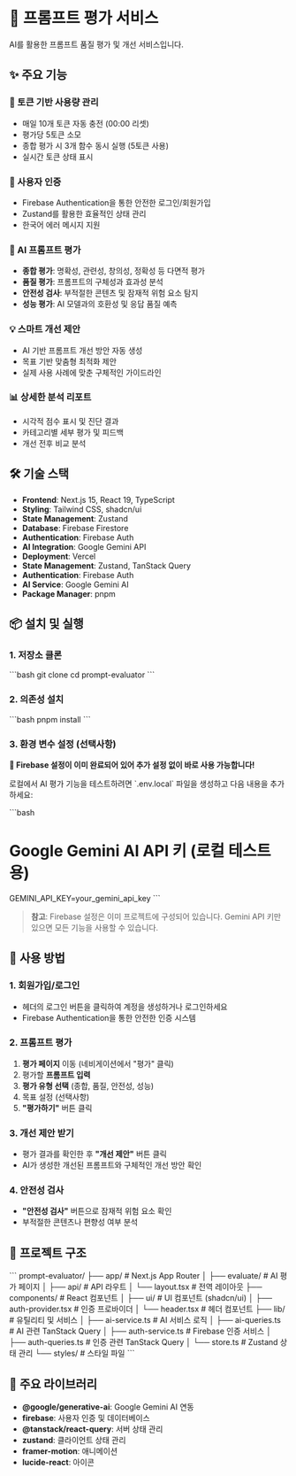 # 🤖 프롬프트 평가 서비스

AI를 활용한 프롬프트 품질 평가 및 개선 서비스입니다.

## ✨ 주요 기능

### 🎯 토큰 기반 사용량 관리

- 매일 10개 토큰 자동 충전 (00:00 리셋)
- 평가당 5토큰 소모
- 종합 평가 시 3개 함수 동시 실행 (5토큰 사용)
- 실시간 토큰 상태 표시

### 🔐 사용자 인증

- Firebase Authentication을 통한 안전한 로그인/회원가입
- Zustand를 활용한 효율적인 상태 관리
- 한국어 에러 메시지 지원

### 🤖 AI 프롬프트 평가

- **종합 평가**: 명확성, 관련성, 창의성, 정확성 등 다면적 평가
- **품질 평가**: 프롬프트의 구체성과 효과성 분석
- **안전성 검사**: 부적절한 콘텐츠 및 잠재적 위험 요소 탐지
- **성능 평가**: AI 모델과의 호환성 및 응답 품질 예측

### 💡 스마트 개선 제안

- AI 기반 프롬프트 개선 방안 자동 생성
- 목표 기반 맞춤형 최적화 제안
- 실제 사용 사례에 맞춘 구체적인 가이드라인

### 📊 상세한 분석 리포트

- 시각적 점수 표시 및 진단 결과
- 카테고리별 세부 평가 및 피드백
- 개선 전후 비교 분석

## 🛠️ 기술 스택

- **Frontend**: Next.js 15, React 19, TypeScript
- **Styling**: Tailwind CSS, shadcn/ui
- **State Management**: Zustand
- **Database**: Firebase Firestore
- **Authentication**: Firebase Auth
- **AI Integration**: Google Gemini API
- **Deployment**: Vercel
- **State Management**: Zustand, TanStack Query
- **Authentication**: Firebase Auth
- **AI Service**: Google Gemini AI
- **Package Manager**: pnpm

## 📦 설치 및 실행

### 1. 저장소 클론

\`\`\`bash
git clone <repository-url>
cd prompt-evaluator
\`\`\`

### 2. 의존성 설치

\`\`\`bash
pnpm install
\`\`\`

### 3. 환경 변수 설정 (선택사항)

**🎉 Firebase 설정이 이미 완료되어 있어 추가 설정 없이 바로 사용 가능합니다!**

로컬에서 AI 평가 기능을 테스트하려면 \`.env.local\` 파일을 생성하고 다음 내용을 추가하세요:

\`\`\`bash

# Google Gemini AI API 키 (로컬 테스트용)

GEMINI_API_KEY=your_gemini_api_key
\`\`\`

> **참고**: Firebase 설정은 이미 프로젝트에 구성되어 있습니다. Gemini API 키만 있으면 모든 기능을 사용할 수 있습니다.

## 🎯 사용 방법

### 1. 회원가입/로그인

- 헤더의 로그인 버튼을 클릭하여 계정을 생성하거나 로그인하세요
- Firebase Authentication을 통한 안전한 인증 시스템

### 2. 프롬프트 평가

1. **평가 페이지** 이동 (네비게이션에서 "평가" 클릭)
2. 평가할 **프롬프트 입력**
3. **평가 유형 선택** (종합, 품질, 안전성, 성능)
4. 목표 설정 (선택사항)
5. **"평가하기"** 버튼 클릭

### 3. 개선 제안 받기

- 평가 결과를 확인한 후 **"개선 제안"** 버튼 클릭
- AI가 생성한 개선된 프롬프트와 구체적인 개선 방안 확인

### 4. 안전성 검사

- **"안전성 검사"** 버튼으로 잠재적 위험 요소 확인
- 부적절한 콘텐츠나 편향성 여부 분석

## 📁 프로젝트 구조

\`\`\`
prompt-evaluator/
├── app/ # Next.js App Router
│ ├── evaluate/ # AI 평가 페이지
│ ├── api/ # API 라우트
│ └── layout.tsx # 전역 레이아웃
├── components/ # React 컴포넌트
│ ├── ui/ # UI 컴포넌트 (shadcn/ui)
│ ├── auth-provider.tsx # 인증 프로바이더
│ └── header.tsx # 헤더 컴포넌트
├── lib/ # 유틸리티 및 서비스
│ ├── ai-service.ts # AI 서비스 로직
│ ├── ai-queries.ts # AI 관련 TanStack Query
│ ├── auth-service.ts # Firebase 인증 서비스
│ ├── auth-queries.ts # 인증 관련 TanStack Query
│ └── store.ts # Zustand 상태 관리
└── styles/ # 스타일 파일
\`\`\`

## 🔧 주요 라이브러리

- **@google/generative-ai**: Google Gemini AI 연동
- **firebase**: 사용자 인증 및 데이터베이스
- **@tanstack/react-query**: 서버 상태 관리
- **zustand**: 클라이언트 상태 관리
- **framer-motion**: 애니메이션
- **lucide-react**: 아이콘
